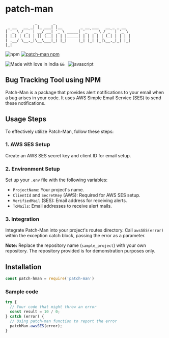 # patch-man

```
             _       _
 _ __   __ _| |_ ___| |__        _ __ ___   __ _ _ __
| '_ \ / _` | __/ __| '_ \ _____| '_ ` _ \ / _` | '_ \
| |_) | (_| | || (__| | | |_____| | | | | | (_| | | | |
| .__/ \__,_|\__\___|_| |_|     |_| |_| |_|\__,_|_| |_|
|_|
```

![npm](https://img.shields.io/npm/v/patch-man?logo=npm&label=patch-man&style=for-the-badge)
[![patch-man npm](https://img.shields.io/npm/dt/patch-man?style=for-the-badge)](https://npmjs.com/package/patch-npm)

![Made with love in India](https://madewithlove.now.sh/in?heart=true&template=for-the-badge) `&& ` ![javascript](https://img.shields.io/badge/JavaScript-323330?style=for-the-badge&logo=javascript&logoColor=F7DF1E)

## Bug Tracking Tool using NPM

Patch-Man is a package that provides alert notifications to your email when a bug arises in your code. It uses AWS Simple Email Service (SES) to send these notifications.

## Usage Steps

To effectively utilize Patch-Man, follow these steps:

### 1. AWS SES Setup

Create an AWS SES secret key and client ID for email setup.

### 2. Environment Setup

Set up your `.env` file with the following variables:

- `ProjectName`: Your project's name.
- `ClientId` and `SecretKey` (AWS): Required for AWS SES setup.
- `VerifiedMail` (SES): Email address for receiving alerts.
- `ToMails`: Email addresses to receive alert mails.

### 3. Integration

Integrate Patch-Man into your project's routes directory. Call `awsSES(error)` within the exception catch block, passing the error as a parameter.

**Note:** Replace the repository name (`sample_project`) with your own repository. The repository provided is for demonstration purposes only.

## Installation

```javascript
const patch-hman = require('patch-man')
```

### Sample code

```javascript
try {
  // Your code that might throw an error
  const result = 10 / 0;
} catch (error) {
  // Using patch-man function to report the error
  patchMan.awsSES(error);
}
```
